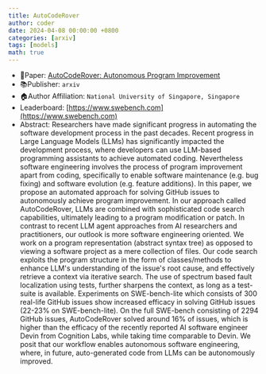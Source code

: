 ```yaml
---
title: AutoCodeRover
author: coder
date: 2024-04-08 00:00:00 +0800
categories: [arxiv]
tags: [models]
math: true
---
```


- 📙Paper: [AutoCodeRover: Autonomous Program Improvement](https://arxiv.org/pdf/2404.05427)
- 📚Publisher: `arxiv`
- 🏠Author Affiliation: `National University of Singapore, Singapore`
- Leaderboard: [https://www.swebench.com](https://www.swebench.com)
- Abstract: Researchers have made significant progress in automating the software development process in the past decades. Recent progress in Large Language Models (LLMs) has significantly impacted the development process, where developers can use LLM-based programming assistants to achieve automated coding. Nevertheless software engineering involves the process of program improvement apart from coding, specifically to enable software maintenance (e.g. bug fixing) and software evolution (e.g. feature additions). In this paper, we propose an automated approach for solving GitHub issues to autonomously achieve program improvement. In our approach called AutoCodeRover, LLMs are combined with sophisticated code search capabilities, ultimately leading to a program modification or patch. In contrast to recent LLM agent approaches from AI researchers and practitioners, our outlook is more software engineering oriented. We work on a program representation (abstract syntax tree) as opposed to viewing a software project as a mere collection of files. Our code search exploits the program structure in the form of classes/methods to enhance LLM's understanding of the issue's root cause, and effectively retrieve a context via iterative search. The use of spectrum based fault localization using tests, further sharpens the context, as long as a test-suite is available. Experiments on SWE-bench-lite which consists of 300 real-life GitHub issues show increased efficacy in solving GitHub issues (22-23% on SWE-bench-lite). On the full SWE-bench consisting of 2294 GitHub issues, AutoCodeRover solved around 16% of issues, which is higher than the efficacy of the recently reported AI software engineer Devin from Cognition Labs, while taking time comparable to Devin. We posit that our workflow enables autonomous software engineering, where, in future, auto-generated code from LLMs can be autonomously improved.
